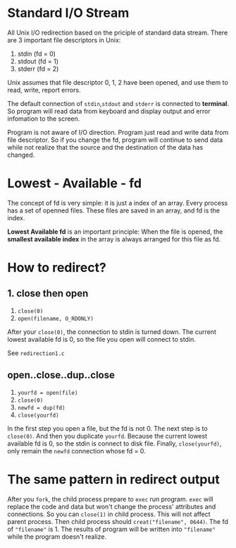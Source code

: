 # Standard I/O Stream

All Unix I/O redirection based on the priciple of standard data stream. There are 3 important file descriptors in Unix:

1. stdin  (fd = 0)
2. stdout (fd = 1)
3. stderr (fd = 2)

Unix assumes that file descriptor 0, 1, 2 have been opened, and use them to read, write, report errors.

The default connection of `stdin`,`stdout` and `stderr` is connected to **terminal**. So program will read data from keyboard and display output and error infomation to the screen.

Program is not aware of I/O direction. Program just read and write data from file descriptor. So if you change the fd, program will continue to send data while not realize that the source and the destination of the data has changed.

# Lowest - Available - fd 

The concept of fd is very simple: it is just a index of an array. Every process has a set of openned files. These files are saved in an array, and fd is the index.

**Lowest Available fd** is an important principle: When the file is opened, the **smallest available index** in the array is always arranged for this file as fd.

# How to redirect?

## 1. close then open

1. `close(0)`
2. `open(filename, O_RDONLY)`

After your `close(0)`, the connection to stdin is turned down. The current lowest available fd is 0, so the file you open will connect to stdin.

See `redirection1.c`


## open..close..dup..close

1. `yourfd = open(file)`
2. `close(0)`
3. `newfd = dup(fd)`
4. `close(yourfd)`

In the first step you open a file, but the fd is not 0. The next step is to `close(0)`. And then you duplicate `yourfd`. Because the current lowest available fd is 0, so the stdin is connect to disk file. Finally, `close(yourfd)`, only remain the `newfd` connection whose fd = 0.

# The same pattern in redirect output

After you `fork`, the child process prepare to `exec` run program. `exec` will replace the code and data but won't change the process' attributes and connections. So you can `close(1)` in child process. This will not affect parent process. Then child process should `creat("filename", 0644)`. The fd of `"filename"` is 1. The results of program will be written into `"filename"` while the program doesn't realize.
